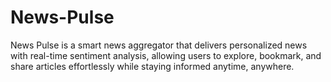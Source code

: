 # News-Pulse
News Pulse is a smart news aggregator that delivers personalized news with real-time sentiment analysis, allowing users to explore, bookmark, and share articles effortlessly while staying informed anytime, anywhere.
